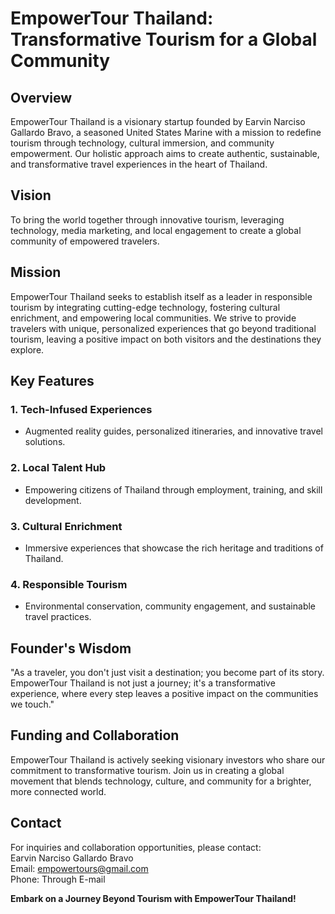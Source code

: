 # EmpowerTour Thailand: Transformative Tourism for a Global Community

## Overview
EmpowerTour Thailand is a visionary startup founded by Earvin Narciso Gallardo Bravo, a seasoned United States Marine with a mission to redefine tourism through technology, cultural immersion, and community empowerment. Our holistic approach aims to create authentic, sustainable, and transformative travel experiences in the heart of Thailand.

## Vision
To bring the world together through innovative tourism, leveraging technology, media marketing, and local engagement to create a global community of empowered travelers.

## Mission
EmpowerTour Thailand seeks to establish itself as a leader in responsible tourism by integrating cutting-edge technology, fostering cultural enrichment, and empowering local communities. We strive to provide travelers with unique, personalized experiences that go beyond traditional tourism, leaving a positive impact on both visitors and the destinations they explore.

## Key Features

### 1. Tech-Infused Experiences
   - Augmented reality guides, personalized itineraries, and innovative travel solutions.

### 2. Local Talent Hub
   - Empowering citizens of Thailand through employment, training, and skill development.

### 3. Cultural Enrichment
   - Immersive experiences that showcase the rich heritage and traditions of Thailand.

### 4. Responsible Tourism
   - Environmental conservation, community engagement, and sustainable travel practices.

## Founder's Wisdom
"As a traveler, you don't just visit a destination; you become part of its story. EmpowerTour Thailand is not just a journey; it's a transformative experience, where every step leaves a positive impact on the communities we touch."

## Funding and Collaboration
EmpowerTour Thailand is actively seeking visionary investors who share our commitment to transformative tourism. Join us in creating a global movement that blends technology, culture, and community for a brighter, more connected world.

## Contact
For inquiries and collaboration opportunities, please contact:  
Earvin Narciso Gallardo Bravo  
Email: [empowertours@gmail.com](mailto:empowertours@gmail.com)  
Phone: Through E-mail

**Embark on a Journey Beyond Tourism with EmpowerTour Thailand!**

